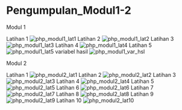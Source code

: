 # Pengumpulan_Modul1-2

Modul 1

Latihan 1
![php_modul1_lat1](https://user-images.githubusercontent.com/41880161/53074175-a976c380-351c-11e9-97ef-34f311a7651f.JPG)
Latihan 2
![php_modul1_lat2](https://user-images.githubusercontent.com/41880161/53074176-aa0f5a00-351c-11e9-9336-c7afc1077f79.JPG)
Latihan 3
![php_modul1_lat3](https://user-images.githubusercontent.com/41880161/53074178-aa0f5a00-351c-11e9-8b8a-c7d278bce697.JPG)
Latihan 4 
![php_modul1_lat4](https://user-images.githubusercontent.com/41880161/53074179-aaa7f080-351c-11e9-85b4-ea2f24d020be.JPG)
Latihan 5
![php_modul1_lat5](https://user-images.githubusercontent.com/41880161/53074180-aaa7f080-351c-11e9-9dfc-7d261d1046e6.JPG)
variabel hasil
![php_modul1_var_hsl](https://user-images.githubusercontent.com/41880161/53074182-ab408700-351c-11e9-965f-c5914a2d83e7.JPG)

Modul 2

Latihan 1
![php_modul2_lat1](https://user-images.githubusercontent.com/41880161/53074255-dcb95280-351c-11e9-9adf-57be3314c118.JPG)
Latihan 2
![php_modul2_lat2](https://user-images.githubusercontent.com/41880161/53074258-dcb95280-351c-11e9-8d84-d57c615292f5.JPG)
Latihan 3
![php_modul2_lat3](https://user-images.githubusercontent.com/41880161/53074260-dd51e900-351c-11e9-9059-89f6c51607fb.JPG)
Latihan 4
![php_modul2_lat4](https://user-images.githubusercontent.com/41880161/53074262-dd51e900-351c-11e9-96ce-145fe8f04223.JPG)
Latihan 5
![php_modul2_lat5](https://user-images.githubusercontent.com/41880161/53074263-ddea7f80-351c-11e9-8cbf-17dd2865211b.JPG)
Latihan 6
![php_modul2_lat6](https://user-images.githubusercontent.com/41880161/53074264-ddea7f80-351c-11e9-8874-8b012e303e5c.JPG)
Latihan 7
![php_modul2_lat7](https://user-images.githubusercontent.com/41880161/53074265-ddea7f80-351c-11e9-9489-f4bb4b956a1d.JPG)
Latihan 8
![php_modul2_lat8](https://user-images.githubusercontent.com/41880161/53074266-de831600-351c-11e9-9330-3dcfb524fdac.JPG)
Latihan 9
![php_modul2_lat9](https://user-images.githubusercontent.com/41880161/53074268-de831600-351c-11e9-8a62-50bf4bc77fd3.JPG)
Latihan 10
![php_modul2_lat10](https://user-images.githubusercontent.com/41880161/53074269-df1bac80-351c-11e9-81d5-6fa55dcbeb0f.JPG)
